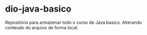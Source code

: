 # dio-java-basico
Repositório para armazenar todo o curso de Java basico.
Alterando conteudo do arquivo de forma local.